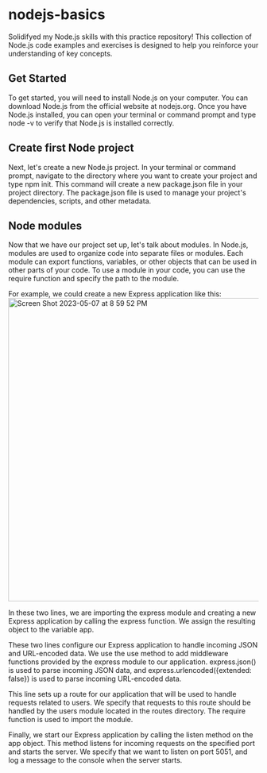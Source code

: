 # nodejs-basics
Solidifyed my Node.js skills with this practice repository! This collection of Node.js code examples and exercises is designed to help you reinforce your understanding of key concepts.

<h2>Get Started</h2>
To get started, you will need to install Node.js on your computer. You can download Node.js from the official website at nodejs.org. Once you have Node.js installed, you can open your terminal or command prompt and type node -v to verify that Node.js is installed correctly.

<h2>Create first Node project</h2>
Next, let's create a new Node.js project. In your terminal or command prompt, navigate to the directory where you want to create your project and type npm init. This command will create a new package.json file in your project directory. The package.json file is used to manage your project's dependencies, scripts, and other metadata.

<h2>Node modules</h2>
Now that we have our project set up, let's talk about modules. In Node.js, modules are used to organize code into separate files or modules. Each module can export functions, variables, or other objects that can be used in other parts of your code. To use a module in your code, you can use the require function and specify the path to the module.

For example, we could create a new Express application like this:
<img width="611" alt="Screen Shot 2023-05-07 at 8 59 52 PM" src="https://user-images.githubusercontent.com/107436848/236712432-e5db8e1e-1328-4ccb-bf33-81ad79d8859b.png">

In these two lines, we are importing the express module and creating a new Express application by calling the express function. We assign the resulting object to the variable app.

These two lines configure our Express application to handle incoming JSON and URL-encoded data. We use the use method to add middleware functions provided by the express module to our application. express.json() is used to parse incoming JSON data, and express.urlencoded({extended: false}) is used to parse incoming URL-encoded data.

This line sets up a route for our application that will be used to handle requests related to users. We specify that requests to this route should be handled by the users module located in the routes directory. The require function is used to import the module.

Finally, we start our Express application by calling the listen method on the app object. This method listens for incoming requests on the specified port and starts the server. We specify that we want to listen on port 5051, and log a message to the console when the server starts.
